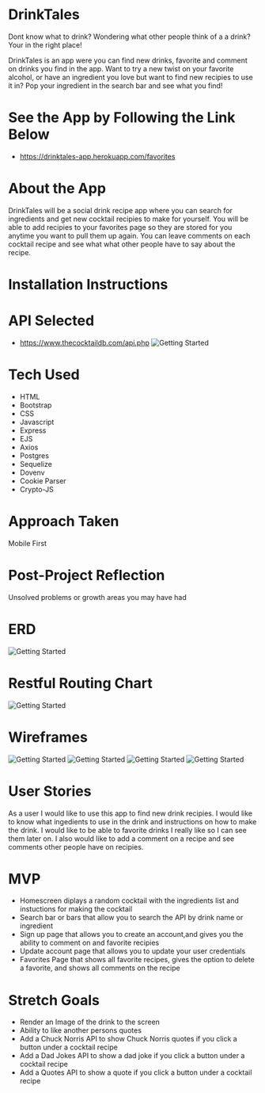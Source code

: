 # DrinkTales

Dont know what to drink? Wondering what other people think of a a drink? Your in the right place!

DrinkTales is an app were you can find new drinks, favorite and comment on drinks you find in the app.
Want to try a new twist on your favorite alcohol, or have an ingredient you love but want to find new recipies to use it in? 
Pop your ingredient in the search bar and see what you find!

# See the App by Following the Link Below
* https://drinktales-app.herokuapp.com/favorites

# About the App

DrinkTales will be a social drink recipe app where you can search for ingredients and get new cocktail recipies to make for yourself. You will be able to add recipies to your favorites page so they are stored for you anytime you want to pull them up again. You can leave comments on each cocktail recipe and see what what other people have to say about the recipe. 

# Installation Instructions

# API Selected
* https://www.thecocktaildb.com/api.php
![Getting Started](./imgs/APIresult.png)


# Tech Used
* HTML
* Bootstrap
* CSS
* Javascript
* Express
* EJS
* Axios
* Postgres
* Sequelize
* Dovenv
* Cookie Parser
* Crypto-JS

# Approach Taken
Mobile First

# Post-Project Reflection 


Unsolved problems or growth areas you may have had

# ERD 

![Getting Started](./imgs/ERD.png)

# Restful Routing Chart

![Getting Started](./imgs/RestfulRoutes.png)

# Wireframes

![Getting Started](./imgs/Homepage.png)
![Getting Started](./imgs/Favoritespage.png)
![Getting Started](./imgs/SignupPage.png)
![Getting Started](./imgs/UserProfilePage.png)

# User Stories

As a user I would like to use this app to find new drink recipies. I would like to know what ingedients to use in the drink and instructions on how to make the drink. I would like to be able to favorite drinks I really like so I can see them later on. I also would like to add a comment on a recipe and see comments other people have on recipies.

# MVP 

* Homescreen diplays a random cocktail with the ingredients list and instuctions for making the cocktail
* Search bar or bars that allow you to search the API by drink name or ingredient 
* Sign up page that allows you to create an account,and gives you the ability to comment on and favorite recipies 
* Update account page that allows you to update your user credentials
* Favorites Page that shows all favorite recipes, gives the option to delete a favorite, and shows all comments on the recipe

# Stretch Goals

* Render an Image of the drink to the screen
* Ability to like another persons quotes
* Add a Chuck Norris API to show Chuck Norris quotes if you click a button under a cocktail recipe
* Add a Dad Jokes API to show a dad joke if you click a button under a cocktail recipe
* Add a Quotes API to show a quote if you click a button under a cocktail recipe

